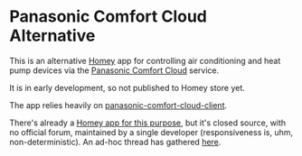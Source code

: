 # Panasonic Comfort Cloud Alternative

This is an alternative [Homey](https://homey.app) app for controlling air conditioning and heat pump devices via the [Panasonic Comfort Cloud](https://www.panasonic.com/global/hvac/air-conditioning/connectivity/comfort-cloud.html) service.

It is in early development, so not published to Homey store yet.

The app relies heavily on [panasonic-comfort-cloud-client](https://github.com/marc2016/panasonic-comfort-cloud-client).

There's already a [Homey app for this purpose](https://homey.app/en-us/app/com.panasonic.PCC/Panasonic-Comfort-Cloud/), but it's closed source, with no official forum, maintained by a single developer (responsiveness is, uhm, non-deterministic).  An ad-hoc thread has gathered [here](https://community.homey.app/t/error-panasonic-comfort-cloud-app/65935).
